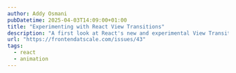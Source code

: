 ```yaml
---
author: Addy Osmani
pubDatetime: 2025-04-03T14:09:00+01:00
title: "Experimenting with React View Transitions"
description: "A first look at React's new and experimental View Transitions API"
url: "https://frontendatscale.com/issues/43"
tags:
  - react
  - animation
---
```

